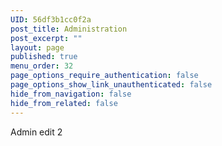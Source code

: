 ```yaml
---
UID: 56df3b1cc0f2a
post_title: Administration
post_excerpt: ""
layout: page
published: true
menu_order: 32
page_options_require_authentication: false
page_options_show_link_unauthenticated: false
hide_from_navigation: false
hide_from_related: false
---
```

Admin edit 2